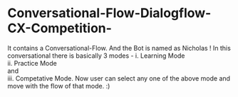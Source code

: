 # Conversational-Flow-Dialogflow-CX-Competition-
It contains a Conversational-Flow. And the Bot is named as Nicholas !
In this conversational there is basically 3 modes - 
i. Learning Mode  
ii. Practice Mode   
      and   
iii. Competative Mode. 
Now user can select any one of the above mode and move with the flow of that mode. :) 

